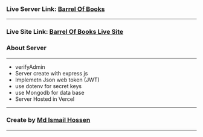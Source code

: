### Live Server Link: [Barrel Of Books](https://barrel-of-books-server.vercel.app/ "Barrel Of Books")

------------
### Live Site Link:  [Barrel Of Books Live Site](https://barrel-of-books.web.app/ "Barrel Of Books Live Site")

### About Server

------------
- verifyAdmin
- Server create with express js
- Implemetn Json web token (JWT)
- use dotenv for secret keys
- use Mongodb for data base
- Server Hosted in Vercel

------------

### Create by [Md Ismail Hossen](https://github.com/bd-dev-ismail "Md Ismail Hossen")

------------


